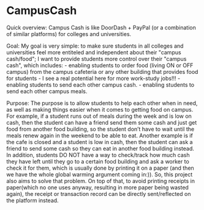 # CampusCash

Quick overview: 
  Campus Cash is like DoorDash + PayPal (or a combination of similar platforms) for colleges and universities.

Goal:
  My goal is very simple: to make sure students in all colleges and universities feel more entiteled and independent about their "campus cash/food"; I want to provide students more control over their "campus cash", which includes:
    - enabling students to order food (living ON or OFF campus) from the campus cafeteria or any other building that provides food for students - I see a real potential here for more work-study jobs!!!
    - enabling students to send each other campus cash.
    - enabling students to send each other campus meals.

Purpose:
  The purpose is to allow students to help each other when in need, as well as making things easier when it comes to getting food on campus. 
  For example, if a student runs out of meals during the week and is low on cash, then the student can have a friend send them some cash and just get food from another food building, so the student don’t have to wait until the meals renew again in the weekend to be able to eat. Another example is if the cafe is closed and a student is low in cash, then the student can ask a friend to send some cash so they can eat in another food building instead.
  In addition, students DO NOT have a way to check/track how much cash they have left until they go to a certain food building and ask a worker to check it for them, which is usually done by printing it on a paper (and then we have the whole global warming argument coming in:)). So, this project also aims to solve that problem. On top of that, to avoid printing receipts in paper(which no one uses anyway, resulting in more paper being wasted again), the receipt or transaction record can be directly sent/reflected on the platform instead.
